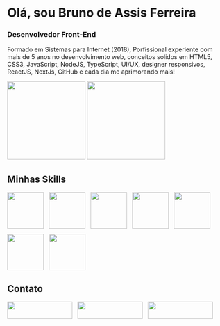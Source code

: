 # Olá, sou Bruno de Assis Ferreira
### Desenvolvedor Front-End
Formado em Sistemas para Internet (2018), Porfissional experiente com mais de 5 anos no desenvolvimento web, conceitos solidos em HTML5, CSS3, JavaScript, NodeJS, TypeScript, UI/UX, designer responsivos, ReactJS, NextJs, GitHub e cada dia me aprimorando mais!
 <div>
 <img height="180em" src="https://github-readme-stats.vercel.app/api?username=brunodassisf&theme=tokyonight" />
 <img height="180em" src="https://github-readme-stats.vercel.app/api/top-langs/?username=brunodassisf&layout=compact&theme=tokyonight" />
 <div>
   
 ## Minhas Skills
 <div style="display: flex; gap: 12px; flex-wrap:wrap;">
<img width="84" src="https://cdn.jsdelivr.net/gh/devicons/devicon/icons/html5/html5-original-wordmark.svg" />       
<img width="84" src="https://cdn.jsdelivr.net/gh/devicons/devicon/icons/css3/css3-original-wordmark.svg" />           
<img width="84" src="https://cdn.jsdelivr.net/gh/devicons/devicon/icons/javascript/javascript-original.svg" />        
<img width="84" src="https://cdn.jsdelivr.net/gh/devicons/devicon/icons/typescript/typescript-original.svg" />       
<img width="84" src="https://cdn.jsdelivr.net/gh/devicons/devicon/icons/nodejs/nodejs-original.svg" />       
<img width="84" src="https://cdn.jsdelivr.net/gh/devicons/devicon/icons/react/react-original-wordmark.svg" />      
<img width="84" src="https://cdn.jsdelivr.net/gh/devicons/devicon/icons/nextjs/nextjs-original-wordmark.svg" />             
 </div>
 
## Contato

<div style="display: flex; gap: 12px; flex-wrap:wrap;">
<a href="https://wa.me/5521982947600" target="_blank">
<img width="150" height="40" src="https://img.shields.io/badge/WhatsApp-25D366?style=for-the-badge&logo=whatsapp&logoColor=white" />
</a>
<a href="https://www.linkedin.com/in/bruno-de-assis-ferreira/" target="_blank">
<img width="150" height="40" src="https://img.shields.io/badge/LinkedIn-0077B5?style=for-the-badge&logo=linkedin&logoColor=white" />
</a>
<a href="https://brunodassisf.vercel.app/" target="_blank">
<img width="150" height="40" src="https://img.shields.io/badge/website-000000?style=for-the-badge&logo=About.me&logoColor=white" />
</a>
</div>
